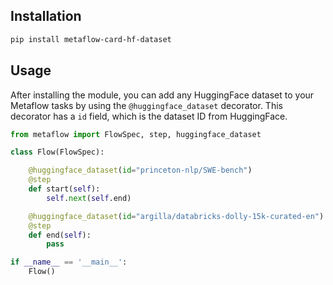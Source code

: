 ## Installation

```bash
pip install metaflow-card-hf-dataset
```

## Usage

After installing the module, you can add any HuggingFace dataset to your Metaflow tasks by using the `@huggingface_dataset` decorator. This decorator has a `id` field, which is the dataset ID from HuggingFace.

```python
from metaflow import FlowSpec, step, huggingface_dataset

class Flow(FlowSpec):

    @huggingface_dataset(id="princeton-nlp/SWE-bench")
    @step
    def start(self):
        self.next(self.end)

    @huggingface_dataset(id="argilla/databricks-dolly-15k-curated-en")
    @step
    def end(self):
        pass

if __name__ == '__main__':
    Flow()
```
